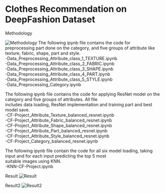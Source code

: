 # Clothes Recommendation on DeepFashion Dataset
Methodology

![Methodology](https://github.com/suman9868/Fashion-Recommendation-System-using-pretrained-ResNet-model/blob/master/methodology.jpg)
The following ipynb file contains the code for preprocessing part done on the category, and five groups of attribute like <br />
texture, fabric, shape, part and style. <br /> 
-Data_Preprocessing_Attribute_class_1_TEXTURE.ipynb <br />
-Data_Preprocessing_Attribute_class_2_FABRIC.ipynb <br />
-Data_Preprocessing_Attribute_class_3_SHAPE.ipynb <br />
-Data_Preprocessing_Attribute_class_4_PART.ipynb <br />
-Data_Preprocessing_Attribute_class_5_STYLE.ipynb <br />
-Data_Preprocessing_Category.ipynb <br />

The following ipynb file contains the code for applying ResNet model on the category and five groups of attributes. All file <br />
includes data loading, ResNet implementation and training part and best model save. <br />
-CF-Project_Attribute_Texture_balanced_resnet.ipynb <br />
-CF-Project_Attribute_Fabric_balanced_resnet.ipynb <br />
-CF-Project_Attribute_Shape_balanced_resnet.ipynb <br />
-CF-Project_Attribute_Part_balanced_resnet.ipynb <br />
-CF-Project_Attribute_Style_balanced_resnet.ipynb <br />
-CF-Project_Category_balanced_resnet.ipynb <br />

The following ipynb file contain the code for all six model loading, taking input and for each input predicting the top 5 most <br /> 
suitable images using KNN. <br />
-KNN-CF-Project.ipynb <br />

Result
![Result](https://github.com/suman9868/Fashion-Recommendation-System-using-pretrained-ResNet-model/blob/master/visual_output.jpg)

Result2
![Result2](https://github.com/suman9868/Fashion-Recommendation-System-using-pretrained-ResNet-model/blob/master/visual_output2.jpg)
